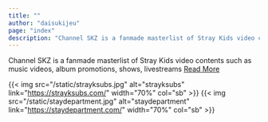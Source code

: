 ```yaml
---
title: ""
author: "daisukijeu"
page: "index"
description: "Channel SKZ is a fanmade masterlist of Stray Kids video contents such as music videos, album promotions, shows, livestreams, etc"
---
```

Channel SKZ is a fanmade masterlist of Stray Kids video contents such as music videos, album promotions, shows, livestreams
[Read More](/about)

{{< img src="/static/strayksubs.jpg" alt="strayksubs" link="https://strayksubs.com/" width="70%" col="sb" >}}
{{< img src="/static/staydepartment.jpg" alt="staydepartment" link="https://staydepartment.com/" width="70%" col="sb" >}}
